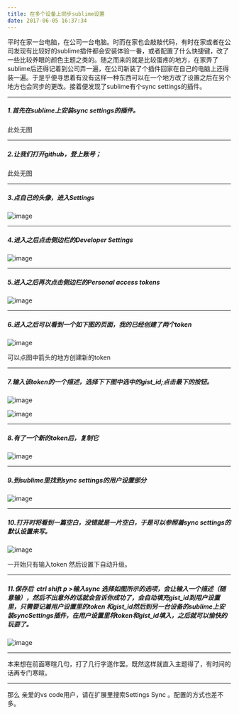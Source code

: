 ```yaml
---
title: 在多个设备上同步sublime设置
date: 2017-06-05 16:37:34
---
```



平时在家一台电脑，在公司一台电脑。时而在家也会敲敲代码，有时在家或者在公司发现有比较好的sublime插件都会安装体验一番，或者配置了什么快捷键，改了一些比较养眼的颜色主题之类的。随之而来的就是比较蛋疼的地方，在家弄了sublime后还得记着到公司弄一遍，在公司新装了个插件回家在自己的电脑上还得装一遍。于是乎便寻思着有没有这样一种东西可以在一个地方改了设置之后在另个地方也会同步的更改。接着便发现了sublime有个sync settings的插件。

* * *

##### 1.首先在sublime上安装sync settings的插件。

此处无图

* * *

##### 2.让我们打开github，登上账号；

此处无图

* * *

##### 3.点自己的头像，进入Settings

![image](/img/sublime_sync/6191737-ac5a4bd299bcae83.png)

* * *

##### 4.进入之后点击侧边栏的Developer Settings

![image](/img/sublime_sync/6191737-d7ba80d786e6d81e.png)

* * *

##### 5.进入之后再次点击侧边栏的Personal access tokens

![image](/img/sublime_sync/6191737-a64d7f8313a695fd.png)

* * *

##### 6.进入之后可以看到一个如下图的页面，我的已经创建了两个token

![image](/img/sublime_sync/6191737-3868c957ef3330de.png)

可以点图中箭头的地方创建新的token

* * *

##### 7.输入该token的一个描述，选择下下图中选中的gist_id;点击最下的按钮。

![image](/img/sublime_sync/6191737-36f522f3dea86bbe.png)

![image](/img/sublime_sync/6191737-7c3aca0cb99b35c4.png)

* * *

##### 8.有了一个新的token后，复制它

![image](/img/sublime_sync/6191737-494fb2c66b4046fc.png)

* * *

##### 9.到sublime里找到sync settings的用户设置部分

![image](/img/sublime_sync/6191737-568a8c5875f706eb.png)

* * *

##### 10.打开时将看到一篇空白，没错就是一片空白，于是可以参照着sync settings的默认设置来写。

![image](/img/sublime_sync/6191737-d1308d607707f2af.png)

一开始只有输入token 然后设置下自动升级。

* * *

##### 11.保存后  ctrl shift p >输入sync 选择如图所示的选项，会让输入一个描述（随意输），然后不出意外的话就会告诉你成功了，会自动填充gist_id到用户设置里，只需要记着用户设置里的token 和gist_id然后到另一台设备的sublime上安装syncSettings插件，在用户设置里将token和gist_id填入，之后就可以愉快的玩耍了。

![image](/img/sublime_sync/6191737-652979b6460bdc07.png)

* * *

本来想在前面寒暄几句，打了几行字遂作罢。既然这样就直入主题得了，有时间的话再专门寒暄。

* * *

那么 亲爱的vs code用户，请在扩展里搜索Settings Sync 。配置的方式也差不多。



<br>